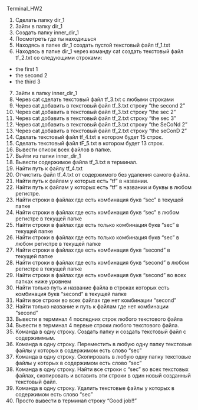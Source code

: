 Terminal_HW2

1. Сделать папку dir_1
 2. Зайти в папку dir_1
 3. Создать папку inner_dir_1
 4. Посмотреть где ты находишься
 5. Находясь в папке dir_1 создать пустой текстовый файл tf_1.txt
 6. Находясь в папке dir_1 через команду cat создать текстовый файл tf_2.txt со следующими строками:
- the first 1
- the second 2
- the third 3
 7. Зайти в папку inner_dir_1
 8. Через cat сделать текстовый файл tf_3.txt  c любыми строками
 9. Через cat добавить в текстовый файл tf_3.txt строку “the second 2”
 10. Через cat добавить в текстовый файл tf_3.txt строку “the sec 2”
 11. Через cat добавить в текстовый файл tf_2.txt строку “the sec 3”
 12. Через cat добавить в текстовый файл tf_3.txt строку “the SeCoNd 2”
 13. Через cat добавить в текстовый файл tf_2.txt строку “the seConD 2”
 14. Сделать текстовый файл tf_4.txt в котором будет 15 строк.
 15. Сделать текстовый файл tF_5.txt в котором будет 13 строк.
 16. Вывести список всех файлов в папке.
 17. Выйти из папки inner_dir_1
 18. Вывести содержимое файла tf_3.txt в терминал.
 19. Найти путь к файлу tf_4.txt
 20. Отчистить файл tf_4.txt от содержимого без удаления самого файла.
 21. Найти путь к файлам у которых есть  “tf” в названии.
 22. Найти путь к файлам у которых есть  “tf” в названии и буквы в любом регистре.
 23. Найти строки в файлах где есть комбинация букв “sec” в текущей папке
 24. Найти строки в файлах где есть комбинация букв “sec” в любом регистре в текущей папке
 25. Найти строки в файлах где есть только комбинация букв “sec” в текущей папке
 26. Найти строки в файлах где есть только комбинация букв “sec” в любом регистре в текущей папке
 27. Найти строки в файлах где есть комбинация букв “second” в текущей папке
 28. Найти строки в файлах где есть комбинация букв “second” в любом регистре в текущей папке
 29. Найти строки в файлах где есть комбинация букв “second” во всех папках ниже уровнем
 30. Найти только путь и название файла в строках которых есть комбинация букв “second” в текущей папке
 31. Найти все строки во всех файлах где нет комбинации “second”
 32. Найти только название и путь к файлам где нет комбинации “second”
 33. Вывести в терминал 4 последних строк любого текстового файла
 34. Вывести в терминал 4 первые строки любого текстового файла.
 35. Команда в одну строку. Создать папку и создать текстовый файл с содержиммым.
 36. Команда в одну строку. Переместить в любую одну папку текстовые файлы у которых в содержимом есть слово “sec”
 37. Команда в одну строку. Скопировать в любую одну папку текстовые файлы у которых в содержимом есть слово “sec”
 38. Команда в одну строку. Найти все строки c “sec” во всех текстовых файлах, скопировать и вставить эти строки в один новый созданный текстовый файл.
 39. Команда в одну строку. Удалить текстовые файлы у которых в содержимом есть слово “sec”
 40. Просто вывести в терминал строку “Good job!!”
